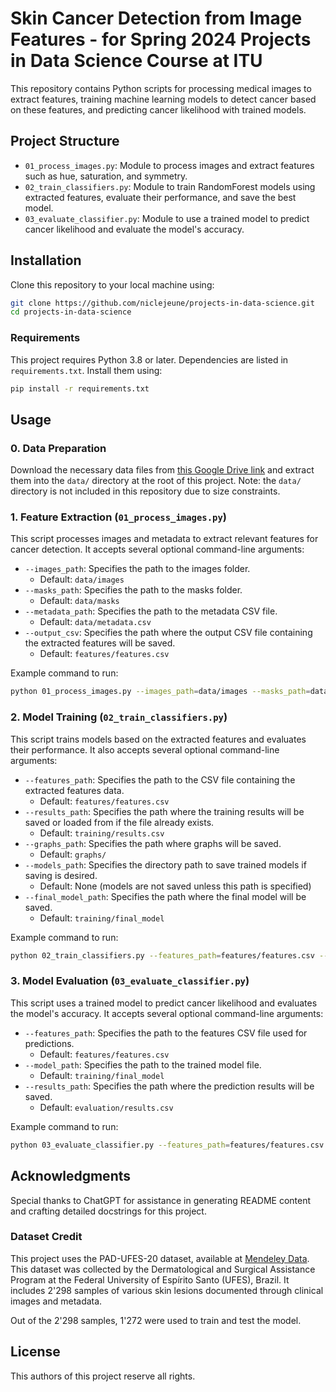# Skin Cancer Detection from Image Features - for Spring 2024 Projects in Data Science Course at ITU 

This repository contains Python scripts for processing medical images to extract features, training machine learning models to detect cancer based on these features, and predicting cancer likelihood with trained models.

## Project Structure

- `01_process_images.py`: Module to process images and extract features such as hue, saturation, and symmetry.
- `02_train_classifiers.py`: Module to train RandomForest models using extracted features, evaluate their performance, and save the best model.
- `03_evaluate_classifier.py`: Module to use a trained model to predict cancer likelihood and evaluate the model's accuracy.

## Installation

Clone this repository to your local machine using:

```bash
git clone https://github.com/niclejeune/projects-in-data-science.git
cd projects-in-data-science
```

### Requirements

This project requires Python 3.8 or later. Dependencies are listed in `requirements.txt`. Install them using:

```bash
pip install -r requirements.txt
```

## Usage

### 0. Data Preparation

Download the necessary data files from [this Google Drive link](https://drive.google.com/file/d/1bZ0v7IBB9HPhRgtCViYxqghOzstXsoTp/view?usp=sharing) and extract them into the `data/` directory at the root of this project. Note: the `data/` directory is not included in this repository due to size constraints.


### 1. Feature Extraction (`01_process_images.py`)

This script processes images and metadata to extract relevant features for cancer detection. It accepts several optional command-line arguments:

- `--images_path`: Specifies the path to the images folder. 
  - Default: `data/images`
- `--masks_path`: Specifies the path to the masks folder. 
  - Default: `data/masks`
- `--metadata_path`: Specifies the path to the metadata CSV file. 
  - Default: `data/metadata.csv`
- `--output_csv`: Specifies the path where the output CSV file containing the extracted features will be saved. 
  - Default: `features/features.csv`

Example command to run:
```bash
python 01_process_images.py --images_path=data/images --masks_path=data/masks --metadata_path=data/metadata.csv --output_csv=features/features.csv
```

### 2. Model Training (`02_train_classifiers.py`)

This script trains models based on the extracted features and evaluates their performance. It also accepts several optional command-line arguments:

- `--features_path`: Specifies the path to the CSV file containing the extracted features data. 
  - Default: `features/features.csv`
- `--results_path`: Specifies the path where the training results will be saved or loaded from if the file already exists.
  - Default: `training/results.csv`
- `--graphs_path`: Specifies the path where graphs will be saved.
  - Default: `graphs/`
- `--models_path`: Specifies the directory path to save trained models if saving is desired.
  - Default: None (models are not saved unless this path is specified)
- `--final_model_path`: Specifies the path where the final model will be saved.
  - Default: `training/final_model`

Example command to run:
```bash
python 02_train_classifiers.py --features_path=features/features.csv --results_path=training/results.csv --graphs_path=graphs/ --models_path=training/models --final_model_path=training/final_model
```

### 3. Model Evaluation (`03_evaluate_classifier.py`)

This script uses a trained model to predict cancer likelihood and evaluates the model's accuracy. It accepts several optional command-line arguments:

- `--features_path`: Specifies the path to the features CSV file used for predictions.
  - Default: `features/features.csv`
- `--model_path`: Specifies the path to the trained model file.
  - Default: `training/final_model`
- `--results_path`: Specifies the path where the prediction results will be saved.
  - Default: `evaluation/results.csv`

Example command to run:
```bash
python 03_evaluate_classifier.py --features_path=features/features.csv --model_path=training/final_model --results_path=evaluation/results.csv
```

## Acknowledgments

Special thanks to ChatGPT for assistance in generating README content and crafting detailed docstrings for this project.

### Dataset Credit

This project uses the PAD-UFES-20 dataset, available at [Mendeley Data](https://data.mendeley.com/datasets/zr7vgbcyr2/1). This dataset was collected by the Dermatological and Surgical Assistance Program at the Federal University of Espírito Santo (UFES), Brazil. It includes 2'298 samples of various skin lesions documented through clinical images and metadata.

Out of the 2'298 samples, 1'272 were used to train and test the model.

## License

This authors of this project reserve all rights.

